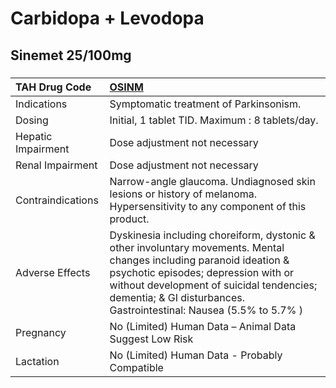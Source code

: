 # Carbidopa + Levodopa

## Sinemet 25/100mg

##### 

| TAH Drug Code      | [OSINM](https://www.tahsda.org.tw/drugs/hissearch.php?drug_code=OSINM)                                                                                                                                                                                                         |
|:-------------------|:-------------------------------------------------------------------------------------------------------------------------------------------------------------------------------------------------------------------------------------------------------------------------------|
| Indications        | Symptomatic treatment of Parkinsonism.                                                                                                                                                                                                                                         |
| Dosing             | Initial, 1 tablet TID. Maximum : 8 tablets/day.                                                                                                                                                                                                                                |
| Hepatic Impairment | Dose adjustment not necessary                                                                                                                                                                                                                                                  |
| Renal Impairment   | Dose adjustment not necessary                                                                                                                                                                                                                                                  |
| Contraindications  | Narrow-angle glaucoma. Undiagnosed skin lesions or history of melanoma. Hypersensitivity to any component of this product.                                                                                                                                                     |
| Adverse Effects    | Dyskinesia including choreiform, dystonic & other involuntary movements. Mental changes including paranoid ideation & psychotic episodes; depression with or without development of suicidal tendencies; dementia; & GI disturbances. Gastrointestinal: Nausea (5.5% to 5.7% ) |
| Pregnancy          | No (Limited) Human Data – Animal Data Suggest Low Risk                                                                                                                                                                                                                         |
| Lactation          | No (Limited) Human Data - Probably Compatible                                                                                                                                                                                                                                  |

